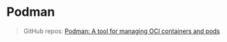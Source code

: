 # Podman

> GitHub repos: [Podman: A tool for managing OCI containers and pods](https://github.com/containers/podman)
